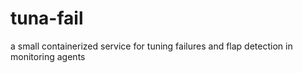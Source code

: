 # tuna-fail
a small containerized service for tuning failures and flap detection in monitoring agents
